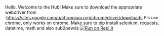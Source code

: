 Hello. Welcome to the Hub! Make sure to download the appropriate webdriver from :https://sites.google.com/a/chromium.org/chromedriver/downloads
Pls use chrome, only works on chrome.
 Make sure to pip install selenium, requests, datetime, math and also sub2pewds
[![Run on Repl.it](https://repl.it/badge/github/codertheoriginal/TheHub)](https://repl.it/github/codertheoriginal/TheHub)